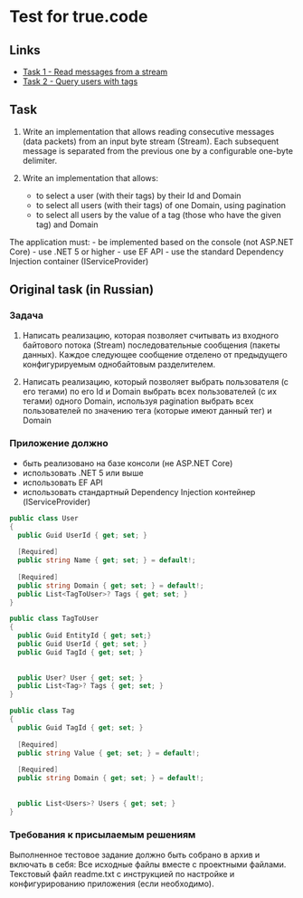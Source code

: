 # Test for true.code

## Links
- [Task 1 - Read messages from a stream](TrueCodeTest.StreamReader)
- [Task 2 - Query users with tags](TrueCodeTest.UserManager)

## Task

1. Write an implementation that allows reading consecutive messages (data packets) from an input byte stream (Stream). Each subsequent message is separated from the previous one by a configurable one-byte delimiter.

2. Write an implementation that allows:
    - to select a user (with their tags) by their Id and Domain
    - to select all users (with their tags) of one Domain, using pagination
    - to select all users by the value of a tag (those who have the given tag) and Domain

The application must:
    - be implemented based on the console (not ASP.NET Core)
    - use .NET 5 or higher
    - use EF API
    - use the standard Dependency Injection container (IServiceProvider)

## Original task (in Russian)

### Задача
1. Написать реализацию, которая позволяет считывать из входного байтового потока (Stream) последовательные сообщения (пакеты данных).
Каждое следующее сообщение отделено от предыдущего конфигурируемым однобайтовым разделителем.

2. Написать реализацию, который позволяет 
 выбрать пользователя (с его тегами) по его Id и Domain
 выбрать всех пользователей (с их тегами) одного Domain, используя pagination
 выбрать всех пользователей по значению тега (которые имеют данный тег) и Domain

### Приложение должно
- быть реализовано на базе консоли (не ASP.NET Core)
- использовать .NET 5 или выше
- использовать EF API
- использовать стандартный Dependency Injection контейнер (IServiceProvider)
 
```c#
public class User 
{
  public Guid UserId { get; set; }
  
  [Required]
  public string Name { get; set; } = default!;
  
  [Required]
  public string Domain { get; set; } = default!;
  public List<TagToUser>? Tags { get; set; }
}

public class TagToUser 
{
  public Guid EntityId { get; set;}
  public Guid UserId { get; set; }
  public Guid TagId { get; set; }
  
  
  public User? User { get; set; }
  public List<Tag>? Tags { get; set; }
}

public class Tag
{
  public Guid TagId { get; set; }
  
  [Required]
  public string Value { get; set; } = default!;
  
  [Required]
  public string Domain { get; set; } = default!;
  
  
  public List<Users>? Users { get; set; }
}
```

### Требования к присылаемым решениям
Выполненное тестовое задание должно быть собрано в архив и включать в себя:
Все исходные файлы вместе с проектными файлами.
Текстовый файл readme.txt с инструкцией по настройке и конфигурированию приложения (если необходимо).
